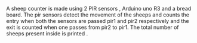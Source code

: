 A sheep counter is made using 2 PIR sensors , Arduino uno R3 and a bread board. The pir sensors detect the movement of the sheeps and counts the entry when both the sensors are passed pir1 and pir2 respectively and the exit is counted when one passes from pir2 to pir1. The total number of sheeps present inside is printed .